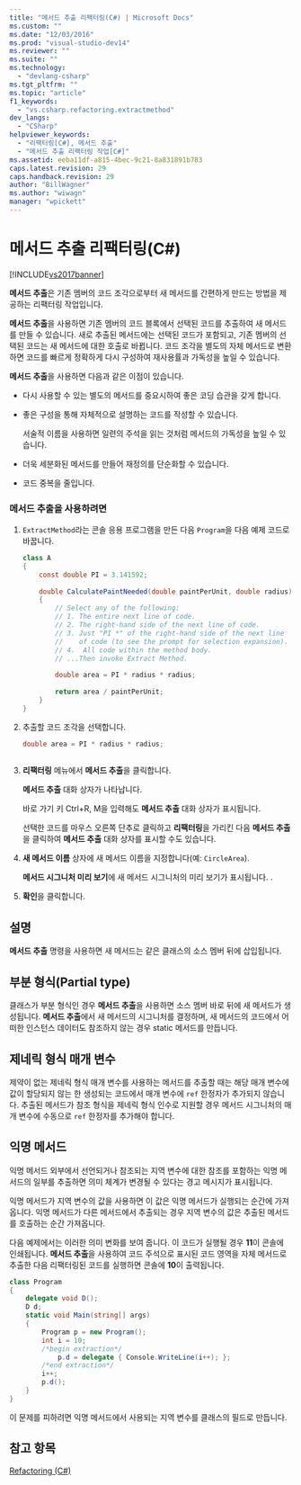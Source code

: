 ```yaml
---
title: "메서드 추출 리팩터링(C#) | Microsoft Docs"
ms.custom: ""
ms.date: "12/03/2016"
ms.prod: "visual-studio-dev14"
ms.reviewer: ""
ms.suite: ""
ms.technology: 
  - "devlang-csharp"
ms.tgt_pltfrm: ""
ms.topic: "article"
f1_keywords: 
  - "vs.csharp.refactoring.extractmethod"
dev_langs: 
  - "CSharp"
helpviewer_keywords: 
  - "리팩터링[C#], 메서드 추출"
  - "메서드 추출 리팩터링 작업[C#]"
ms.assetid: eeba11df-a815-4bec-9c21-8a831891b783
caps.latest.revision: 29
caps.handback.revision: 29
author: "BillWagner"
ms.author: "wiwagn"
manager: "wpickett"
---
```

# 메서드 추출 리팩터링(C#)
[!INCLUDE[vs2017banner](../code-quality/includes/vs2017banner.md)]

**메서드 추출**은 기존 멤버의 코드 조각으로부터 새 메서드를 간편하게 만드는 방법을 제공하는 리팩터링 작업입니다.  
  
 **메서드 추출**을 사용하면 기존 멤버의 코드 블록에서 선택된 코드를 추출하여 새 메서드를 만들 수 있습니다.  새로 추출된 메서드에는 선택된 코드가 포함되고, 기존 멤버의 선택된 코드는 새 메서드에 대한 호출로 바뀝니다.  코드 조각을 별도의 자체 메서드로 변환하면 코드를 빠르게 정확하게 다시 구성하여 재사용률과 가독성을 높일 수 있습니다.  
  
 **메서드 추출**을 사용하면 다음과 같은 이점이 있습니다.  
  
-   다시 사용할 수 있는 별도의 메서드를 중요시하여 좋은 코딩 습관을 갖게 합니다.  
  
-   좋은 구성을 통해 자체적으로 설명하는 코드를 작성할 수 있습니다.  
  
     서술적 이름을 사용하면 일련의 주석을 읽는 것처럼 메서드의 가독성을 높일 수 있습니다.  
  
-   더욱 세분화된 메서드를 만들어 재정의를 단순화할 수 있습니다.  
  
-   코드 중복을 줄입니다.  
  
### 메서드 추출을 사용하려면  
  
1.  `ExtractMethod`라는 콘솔 응용 프로그램을 만든 다음 `Program`을 다음 예제 코드로 바꿉니다.  
  
    ```c#  
    class A  
    {  
        const double PI = 3.141592;  
  
        double CalculatePaintNeeded(double paintPerUnit, double radius)  
        {  
            // Select any of the following:  
            // 1. The entire next line of code.  
            // 2. The right-hand side of the next line of code.  
            // 3. Just "PI *" of the right-hand side of the next line  
            //    of code (to see the prompt for selection expansion).  
            // 4.  All code within the method body.  
            // ...Then invoke Extract Method.  
  
            double area = PI * radius * radius;  
  
            return area / paintPerUnit;  
        }  
    }  
    ```  
  
2.  추출할 코드 조각을 선택합니다.  
  
    ```c#  
    double area = PI * radius * radius;  
  
    ```  
  
3.  **리팩터링** 메뉴에서 **메서드 추출**을 클릭합니다.  
  
     **메서드 추출** 대화 상자가 나타납니다.  
  
     바로 가기 키 Ctrl\+R, M을 입력해도 **메서드 추출** 대화 상자가 표시됩니다.  
  
     선택한 코드를 마우스 오른쪽 단추로 클릭하고 **리팩터링**을 가리킨 다음 **메서드 추출**을 클릭하여 **메서드 추출** 대화 상자를 표시할 수도 있습니다.  
  
4.  **새 메서드 이름** 상자에 새 메서드 이름을 지정합니다\(예: `CircleArea`\).  
  
     **메서드 시그니처 미리 보기**에 새 메서드 시그니처의 미리 보기가 표시됩니다. .  
  
5.  **확인**을 클릭합니다.  
  
## 설명  
 **메서드 추출** 명령을 사용하면 새 메서드는 같은 클래스의 소스 멤버 뒤에 삽입됩니다.  
  
## 부분 형식\(Partial type\)  
 클래스가 부분 형식인 경우 **메서드 추출**을 사용하면 소스 멤버 바로 뒤에 새 메서드가 생성됩니다.  **메서드 추출**에서 새 메서드의 시그니처를 결정하며, 새 메서드의 코드에서 어떠한 인스턴스 데이터도 참조하지 않는 경우 static 메서드를 만듭니다.  
  
## 제네릭 형식 매개 변수  
 제약이 없는 제네릭 형식 매개 변수를 사용하는 메서드를 추출할 때는 해당 매개 변수에 값이 할당되지 않는 한 생성되는 코드에서 매개 변수에 `ref` 한정자가 추가되지 않습니다.  추출된 메서드가 참조 형식을 제네릭 형식 인수로 지원할 경우 메서드 시그니처의 매개 변수에 수동으로 `ref` 한정자를 추가해야 합니다.  
  
## 익명 메서드  
 익명 메서드 외부에서 선언되거나 참조되는 지역 변수에 대한 참조를 포함하는 익명 메서드의 일부를 추출하면 의미 체계가 변경될 수 있다는 경고 메시지가 표시됩니다.  
  
 익명 메서드가 지역 변수의 값을 사용하면 이 값은 익명 메서드가 실행되는 순간에 가져옵니다.  익명 메서드가 다른 메서드에서 추출되는 경우 지역 변수의 값은 추출된 메서드를 호출하는 순간 가져옵니다.  
  
 다음 예제에서는 이러한 의미 변화를 보여 줍니다.  이 코드가 실행될 경우 **11**이 콘솔에 인쇄됩니다.  **메서드 추출**을 사용하여 코드 주석으로 표시된 코드 영역을 자체 메서드로 추출한 다음 리팩터링된 코드를 실행하면 콘솔에 **10**이 출력됩니다.  
  
```c#  
class Program  
{  
    delegate void D();  
    D d;  
    static void Main(string[] args)  
    {  
        Program p = new Program();  
        int i = 10;  
        /*begin extraction*/  
            p.d = delegate { Console.WriteLine(i++); };  
        /*end extraction*/  
        i++;  
        p.d();  
    }  
}  
```  
  
 이 문제를 피하려면 익명 메서드에서 사용되는 지역 변수를 클래스의 필드로 만듭니다.  
  
## 참고 항목  
 [Refactoring \(C\#\)](../csharp-ide/refactoring-csharp.md)